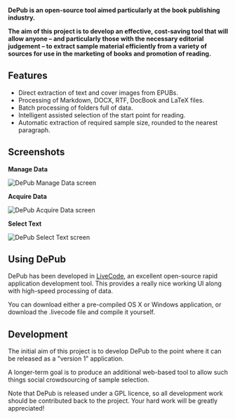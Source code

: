 **DePub is an open-source tool aimed particularly at the book publishing industry.**

**The aim of this project is to develop an effective, cost-saving tool that will allow anyone – and&nbsp;particularly those with the necessary editorial judgement – to extract sample material efficiently from a variety of sources for use in the marketing of books and promotion of&nbsp;reading.**

## Features

* Direct extraction of text and cover images from EPUBs.
* Processing of Markdown, DOCX, RTF, DocBook and LaTeX files.
* Batch processing of folders full of data.
* Intelligent assisted selection of the start point for reading.
* Automatic extraction of required sample size, rounded to the nearest paragraph.

## Screenshots

**Manage Data**

![DePub Manage Data screen](http://arkesis.co.uk/development/dipin/depub/images/depub-1-manage-data.png "Manage Data")

**Acquire Data**

![DePub Acquire Data screen](http://arkesis.co.uk/development/dipin/depub/images/depub-2-acquire-data.png "Acquire Data")

**Select Text**

![DePub Select Text screen](http://arkesis.co.uk/development/dipin/depub/images/depub-3-select-text.png "Select Text")

## Using DePub

DePub has been developed in [LiveCode](https://www.livecode.com), an excellent open-source rapid application development tool. This provides a really nice working UI along with high-speed processing of data.

You can download either a pre-compiled OS X or Windows application, or download the .livecode file and compile it yourself.

## Development

The initial aim of this project is to develop DePub to the point where it can be released as a "version 1" application.

A longer-term goal is to produce an additional web-based tool to allow such things social crowdsourcing of sample selection.

Note that DePub is released under a GPL licence, so all development work should be contributed back to the project. Your hard work will be greatly appreciated!
